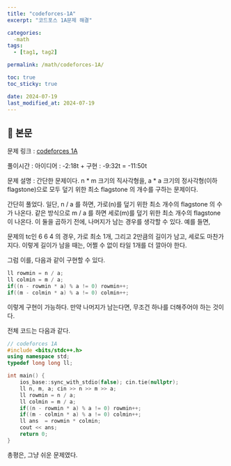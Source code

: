 ```yaml
---
title: "codeforces-1A"
excerpt: "코드포스 1A문제 해결"

categories:
  -math
tags:
  - [tag1, tag2]

permalink: /math/codeforces-1A/

toc: true
toc_sticky: true

date: 2024-07-19
last_modified_at: 2024-07-19
---
```


## 🦥 본문
문제 링크 : [codeforces 1A](https://codeforces.com/problemset/problem/1/A)

풀이시간 :  아이디어 : -2:18t + 구현 : -9:32t = -11:50t

문제 설명 :  간단한 문제이다. n * m 크기의 직사각형을, a * a 크기의 정사각형(이하 flagstone)으로 모두 덮기 위한 최소 flagstone 의 개수를 구하는 문제이다. 

간단히 풀었다. 일단, n / a 를 하면, 가로(n)를 덮기 위한 최소 개수의 flagstone 의 수가 나온다. 같은 방식으로 m / a 를 하면 세로(m)를 덮기 위한 최소 개수의 flagstone 이 나온다. 
이 둘을 곱하기 전에, 나머지가 남는 경우를 생각할 수 있다. 예를 들면,

문제의 tc인 6 6 4 의 경우, 가로 최소 1개, 그리고 2만큼의 길이가 남고, 세로도 마찬가지다. 이렇게 길이가 남을 때는, 어쩔 수 없이 타일 1개를 더 깔아야 한다. 

그럼 이를, 다음과 같이 구현할 수 있다. 

```cpp
ll rowmin = n / a;
ll colmin = m / a;
if((n - rowmin * a) % a != 0) rowmin++;
if((m - colmin * a) % a != 0) colmin++;
```
이렇게 구현이 가능하다. 만약 나머지가 남는다면, 무조건 하나를 더해주어야 하는 것이다. 

전체 코드는 다음과 같다. 

```cpp
// codeforces 1A
#include <bits/stdc++.h>
using namespace std;
typedef long long ll;

int main() {
    ios_base::sync_with_stdio(false); cin.tie(nullptr);
    ll n, m, a; cin >> n >> m >> a;
    ll rowmin = n / a;
    ll colmin = m / a;
    if((n - rowmin * a) % a != 0) rowmin++;
    if((m - colmin * a) % a != 0) colmin++;
    ll ans  = rowmin * colmin;
    cout << ans;
    return 0;
}
```

총평은, 그냥 쉬운 문제였다. 
